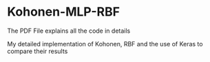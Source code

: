# Kohonen-MLP-RBF

The PDF File explains all the code in details

My detailed implementation of Kohonen, RBF and the use of Keras to compare their results 
